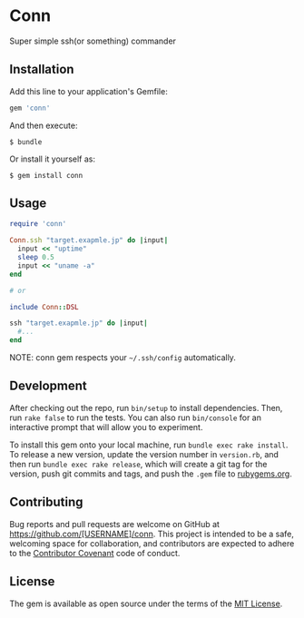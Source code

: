 # Conn

Super simple ssh(or something) commander

## Installation

Add this line to your application's Gemfile:

```ruby
gem 'conn'
```

And then execute:

    $ bundle

Or install it yourself as:

    $ gem install conn

## Usage

```ruby
require 'conn'

Conn.ssh "target.exapmle.jp" do |input|
  input << "uptime"
  sleep 0.5
  input << "uname -a"
end

# or

include Conn::DSL

ssh "target.exapmle.jp" do |input|
  #...
end
```

NOTE: conn gem respects your `~/.ssh/config` automatically.

## Development

After checking out the repo, run `bin/setup` to install dependencies. Then, run `rake false` to run the tests. You can also run `bin/console` for an interactive prompt that will allow you to experiment.

To install this gem onto your local machine, run `bundle exec rake install`. To release a new version, update the version number in `version.rb`, and then run `bundle exec rake release`, which will create a git tag for the version, push git commits and tags, and push the `.gem` file to [rubygems.org](https://rubygems.org).

## Contributing

Bug reports and pull requests are welcome on GitHub at https://github.com/[USERNAME]/conn. This project is intended to be a safe, welcoming space for collaboration, and contributors are expected to adhere to the [Contributor Covenant](contributor-covenant.org) code of conduct.


## License

The gem is available as open source under the terms of the [MIT License](http://opensource.org/licenses/MIT).

